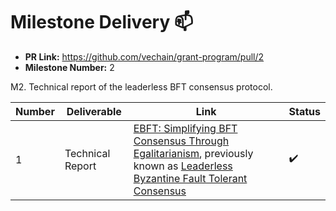 # Milestone Delivery :mailbox:


* **PR Link:** https://github.com/vechain/grant-program/pull/2
* **Milestone Number:** 2

M2. Technical report of the leaderless BFT consensus protocol.


| Number | Deliverable      | Link                                                                                                                                                              | Status |
| ------------- |------------------|-------------------------------------------------------------------------------------------------------------------------------------------------------------------|------------- |
| 1| Technical Report | [EBFT: Simplifying BFT Consensus Through Egalitarianism](https://arxiv.org/abs/2012.01636), previously known as [Leaderless Byzantine Fault Tolerant Consensus](https://arxiv.org/abs/2012.01636v1) | ✔️
